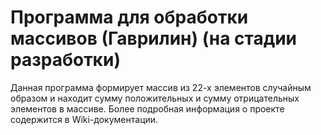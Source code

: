 # Программа для обработки массивов (Гаврилин) (на стадии разработки)
Данная программа формирует массив из 22-х элементов случайным образом и находит сумму положительных и сумму отрицательных элементов в массиве.
Более подробная информация о проекте содержится в Wiki-документации.
